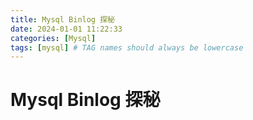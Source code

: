 ```yaml
---
title: Mysql Binlog 探秘
date: 2024-01-01 11:22:33
categories: [Mysql]
tags: [mysql] # TAG names should always be lowercase
---
```




# Mysql Binlog 探秘

